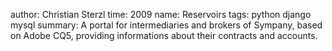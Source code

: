 author: Christian Sterzl
time: 2009
name: Reservoirs
tags: python django mysql
summary: A portal for intermediaries and brokers of Sympany, based on Adobe CQ5, providing informations about their contracts and accounts.
